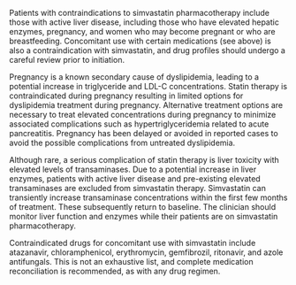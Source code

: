 Patients with contraindications to simvastatin pharmacotherapy include those with active liver disease, including those who have elevated hepatic enzymes, pregnancy, and women who may become pregnant or who are breastfeeding. Concomitant use with certain medications (see above) is also a contraindication with simvastatin, and drug profiles should undergo a careful review prior to initiation.

Pregnancy is a known secondary cause of dyslipidemia, leading to a potential increase in triglyceride and LDL-C concentrations. Statin therapy is contraindicated during pregnancy resulting in limited options for dyslipidemia treatment during pregnancy. Alternative treatment options are necessary to treat elevated concentrations during pregnancy to minimize associated complications such as hypertriglyceridemia related to acute pancreatitis. Pregnancy has been delayed or avoided in reported cases to avoid the possible complications from untreated dyslipidemia.

Although rare, a serious complication of statin therapy is liver toxicity with elevated levels of transaminases. Due to a potential increase in liver enzymes, patients with active liver disease and pre-existing elevated transaminases are excluded from simvastatin therapy. Simvastatin can transiently increase transaminase concentrations within the first few months of treatment. These subsequently return to baseline. The clinician should monitor liver function and enzymes while their patients are on simvastatin pharmacotherapy.

Contraindicated drugs for concomitant use with simvastatin include atazanavir, chloramphenicol, erythromycin, gemfibrozil, ritonavir, and azole antifungals. This is not an exhaustive list, and complete medication reconciliation is recommended, as with any drug regimen.